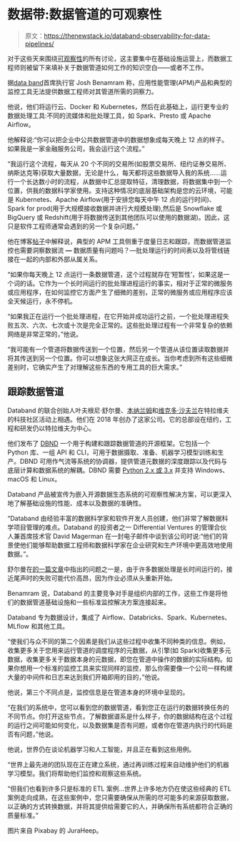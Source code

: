 # 数据带:数据管道的可观察性

> 原文：<https://thenewstack.io/databand-observability-for-data-pipelines/>

对于这些天来围绕[可观察性](https://thenewstack.io/what-is-observability/)的所有讨论，这主要集中在基础设施运营上，而数据工程师则被留下来填补关于数据管道如何工作的知识空白——或者不工作。

据[](https://www.linkedin.com/in/josh-benamram)[data band](https://databand.ai/)首席执行官 Josh Benamram 称，应用性能管理(APM)产品和典型的监控工具无法提供数据工程师对其管道所需的洞察力。

他说，他们将运行云、Docker 和 Kubernetes，然后在此基础上，运行更专业的数据处理工具:不同的流媒体和批处理工具，如 Spark、Presto 或 Apache Airflow。

他解释说:“你可以把企业中公共数据管道中的数据想象成每天晚上 12 点的样子。如果我是一家金融服务公司，我会运行这个流程。”

“我运行这个流程，每天从 20 个不同的交易所(如股票交易所、纽约证券交易所、纳斯达克等)获取大量数据，无论是什么，每天都将这些数据导入我的系统……运行一个长达数小时的流程，从数据中汇总提取特征，清理数据，将数据集中到一个位置，供我的数据科学家使用。支持这种情况的底层基础架构是您的云环境，可能是 Kubernetes、Apache Airflow(用于安排您每天中午 12 点的运行时间)、Spark for prod(用于大规模接收数据并进行大规模处理),然后是 Snowflake 或 BigQuery 或 Redshift(用于将数据传送到其他团队可以使用的数据湖)。因此，这只是软件工程师通常会遇到的另一个复杂问题。”

他在博客[帖子](https://medium.com/databand-ai/data-pipeline-performance-monitoring-what-it-is-and-why-its-here-c792f7cbc1e8)中解释说，典型的 APM 工具侧重于度量日志和跟踪，而数据管道监控也需要洞察数据流 **—** 数据质量有问题吗？—批处理运行的时间表以及将管线链接在一起的内部和外部从属关系。

“如果你每天晚上 12 点运行一条数据管道，这个过程就存在‘短暂性’，如果这是一个词的话。它作为一个长时间运行的批处理进程运行的事实，相对于正常的微服务或应用程序，在如何监控它方面产生了细微的差别，正常的微服务或应用程序应该全天候运行，永不停机。

“如果我正在运行一个批处理进程，在它开始并成功运行之前，一个批处理进程失败五次、六次、七次或十次是完全正常的。这些批处理过程有一个非常复杂的依赖网络是非常正常的，”他说。

“我可能有一个管道将数据传送到一个位置，然后另一个管道从该位置读取数据并将其传送到另一个位置。你可以想象这张大网正在成长。当你考虑到所有这些细微差别时，它确实产生了对理解这些东西的专用工具的巨大需求。”

## 跟踪数据管道

Databand 的联合创始人叶夫根尼·舒尔曼、[本纳兰姆](https://www.linkedin.com/in/josh-benamram/)和[维克多·沙夫兰](https://www.linkedin.com/in/victor-shafran-88b63b3/)在特拉维夫的科技社区活动上相遇。他们在 2018 年创办了这家公司。它的总部设在纽约，工程和研发仍以特拉维夫为中心。

他们发布了 [DBND](https://github.com/databand-ai/) 一个用于构建和跟踪数据管道的开源框架。它包括一个 Python 库、一组 API 和 CLI，可用于数据摄取、准备、机器学习模型训练和生产。DBND 可用作气流等系统的协调器，提供管道元数据的深度跟踪以及代码与底层计算和数据系统的解耦。DBND 需要 [Python 2.x 或 3.x](https://www.python.org/downloads/) 并支持 Windows、macOS 和 Linux。

Databand 产品被宣传为嵌入开源数据生态系统的可观察性解决方案，可以更深入地了解基础设施的性能、成本以及数据的准确性。

“Databand 由经验丰富的数据科学家和软件开发人员创建，他们非常了解数据科学项目管理的难点。Databand 的投资者之一 Differential Ventures 的管理合伙人兼首席技术官 David Magerman 在一封电子邮件中谈到该公司时说:“他们的背景使他们能够帮助数据工程师和数据科学家在企业研究和生产环境中更高效地使用数据。”。

舒尔曼在[的一篇文章](https://medium.com/databand-ai/observability-for-data-engineering-a2e826587205)中指出的问题之一是，由于许多数据处理是长时间运行的，接近尾声时的失败可能代价高昂，因为作业必须从头重新开始。

Benamram 说，Databand 的主要竞争对手是组织内部的工作，这些工作是将他们的数据管道基础设施和一些标准监控解决方案连接起来。

Databand 专为数据设计，集成了 Airflow、Databricks、Spark、Kubernetes、MLflow 和其他工具。

“使我们与众不同的第二个因素是我们从这些过程中收集不同种类的信息。例如，收集更多关于您用来运行管道的调度程序的元数据，从引擎(如 Spark)收集更多元数据，收集更多关于数据本身的元数据，即您在管道中操作的数据的实际结构。如果你想用一个标准的监控工具来实现同样的监控，那么你需要像一个公司一样构建大量的中间件和日志来达到我们开箱即用的目的，”他说。

他说，第三个不同点是，监控信息是在管道本身的环境中呈现的。

“在我们的系统中，您可以看到您的数据管道，看到您正在运行的数据转换任务的不同节点。你打开这些节点，了解数据谱系是什么样子，你的数据结构在这个过程的运行之间可能如何变化，以及数据集是否有问题，或者你在管道内执行的代码是否有问题，”他说。

他说，世界仍在谈论机器学习和人工智能，并且正在看到这些用例。

“世界上最先进的团队现在正在建立系统，通过再训练过程来自动维护他们的机器学习模型。我们将帮助他们监控和观察这些系统。

“但我们也看到许多只是标准的 ETL 案例…世界上许多地方仍在使这些经典的 ETL 案例走向成熟，在这些案例中，您只需要确保从所需的尽可能多的来源获取数据，以正确的方式转换数据，并将其提供给需要它的人，并确保所有系统都符合正确的质量标准。”

图片来自 Pixabay 的 JuraHeep。

<svg xmlns:xlink="http://www.w3.org/1999/xlink" viewBox="0 0 68 31" version="1.1"><title>Group</title> <desc>Created with Sketch.</desc></svg>